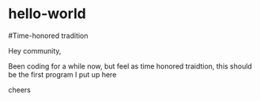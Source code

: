 # hello-world
#Time-honored tradition

Hey community,

Been coding for a while now, but feel as time honored traidtion, this should be the first program I put up here

cheers
